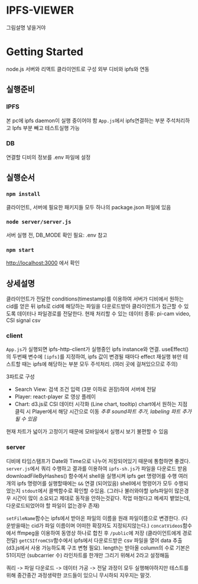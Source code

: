 # IPFS-VIEWER

그림설명 넣을거야 

# Getting Started 

node.js 서버와 리액트 클라이언트로 구성
외부 디비와 ipfs와 연동

## 실행준비

### IPFS
본 pc에 ipfs daemon이 실행 중이어야 함
`App.js`에서 ipfs연결하는 부분 주석처리하고 Ipfs 부분 빼고 테스트실행 가능

### DB
연결할 디비의 정보를 .env 파일에 설정

## 실행순서


### `npm install`

클라이언트, 서버에 필요한 패키지들 모두 하나의 package.json 파일에 있음

### `node server/server.js`

서버 실행 전, DB_MODE 확인 필요: .env 참고

### `npm start`
 [http://localhost:3000](http://localhost:3000) 에서 확인
 


## 상세설명

클라이언트가 전달한 conditions(timestamp)를 이용하여 서버가 디비에서 원하는 cid를 얻은 뒤 ipfs로 cid에 해당하는 파일을 다운로드받아 클라이언트가 접근할 수 있도록 데이터나 파일경로를 전달한다.
현재 처리할 수 있는 데이터 종류: pi-cam video, CSI signal csv

### client
`App.js`가 실행되면 ipfs-http-client가 실행중인 ipfs instance와 연결.
useEffect()의 두번째 변수에 `[ipfs]`를 지정하여, ipfs 값이 변경될 때마다 effect 재실행
뷰만 테스트할 때는 ipfs에 해당하는 부분 모두 주석처리. (여러 곳에 걸쳐있으므로 주의)

3파트로 구성
- Search View: 검색 조건 입력 (3분 이하로 권장)하여 서버에 전달
- Player: react-player 로 영상 플레이
- Chart: d3.js로 CSI 데이터 시각화 (Line chart, tooltip)
chart에서 원하는 지점 클릭 시 Player에서 해당 시간으로 이동
*추후 sound파트 추가, labeling 파트 추가 될 수 있음*
 
 현재 차트가 넓이가 고정이기 때문에 모바일에서 실행시 보기 불편할 수 있음
 
 ### server
 디비에 타임스탬프가 Date와 Time으로 나누어 저장되어있기 때문에 통합하면 좋겠다.
 `server.js`에서 쿼리 수행하고 결과를 이용하여 `ipfs-sh.js`가 파일을 다운로드 받음
 downloadFileByHashes() 함수에서 shell을 실행시켜 ipfs get 명령어를 수행
 여러개의 ipfs 명령어를 실행할때에는 `&&` 연결 (되어있음)
 shell에서 명령어가 모두 수행되었는지 `stdout`에서 콜백함수로 확인할 수있음. (그러나 불러와야할 ipfs파일이 많은경우 시간이 많이 소요되고 제대로 동작을 안하는것같다. 작업 마쳤다고 메세지 뱉었는데, 다운로드되었어야 할 파일이 없는경우 존재)
 
`setFileName`함수는 ipfs에서 받아온 파일의 이름을 원래 파일이름으로 변경한다. (다운받을때는 cid가 파일 이름이며 어떠한 확장자도 지정되지않는다.)
 `concatVideos`함수에서 ffmpeg을 이용하여 동영상 하나로 합친 후 `/public`에 저장 (클라이언트에게 경로 전달)
`getCSIfromCSV`함수에서 ipfs에서 다운로드받은 csv 파일을 열어 data 추출 (d3.js에서 사용 가능하도록 구조 변형 필요). length는 받아올 column의 수로 기본은 51이지만 (subcarrier 수) 라인차트를 한개만 그리기 위해서 2라고 설정해둠

쿼리 -> 파일 다운로드 -> 데이터 가공 -> 전달
과정이 모두 실행해야하지만 테스트를 위해 중간중간 과정생략한 코드들이 있으니 무시하되 지우지는 말것.


# 



 
 